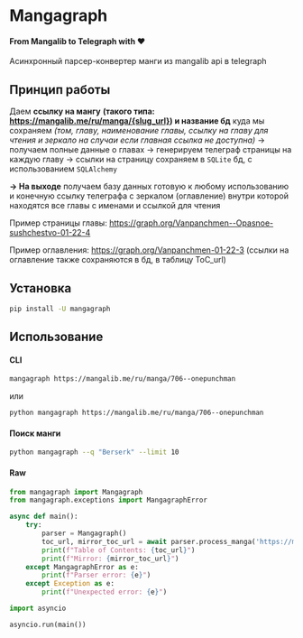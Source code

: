 # Mangagraph

#### From Mangalib to Telegraph with ❤️

Асинхронный парсер-конвертер манги из mangalib api в telegraph

## Принцип работы

Даем **ссылку на мангу**
**(такого типа: https://mangalib.me/ru/manga/{slug_url}) и название бд**
куда мы сохраняем _(том, главу, наименование главы, ссылку на главу для чтения и зеркало на случаи_
_если главная ссылка не доступна)_ -> получаем полные данные о главах -> генерируем телеграф страницы
на каждую главу -> ссылки на страницу сохраняем в `SQLite` бд, с использованием `SQLAlchemy`

**-> На выходе**
получаем базу данных готовую к любому использованию и конечную ссылку телеграфа с зеркалом (оглавление) внутри
которой находятся все главы с именами и ссылкой для чтения

Пример страницы главы: https://graph.org/Vanpanchmen--Opasnoe-sushchestvo-01-22-4

Пример оглавления: https://graph.org/Vanpanchmen-01-22-3 (ссылки на оглавление также сохраняются в бд, в таблицу ToC_url)

## Установка

```bash
pip install -U mangagraph
```

## Использование

#### CLI

```bash
mangagraph https://mangalib.me/ru/manga/706--onepunchman
```

или

```bash
python mangagraph https://mangalib.me/ru/manga/706--onepunchman
```

#### Поиск манги

```bash
python mangagraph --q "Berserk" --limit 10
```

#### Raw

```py
from mangagraph import Mangagraph
from mangagraph.exceptions import MangagraphError

async def main():
    try:
        parser = Mangagraph()
        toc_url, mirror_toc_url = await parser.process_manga('https://mangalib.me/ru/manga/706--onepunchman')
        print(f"Table of Contents: {toc_url}")
        print(f"Mirror: {mirror_toc_url}")
    except MangagraphError as e:
        print(f"Parser error: {e}")
    except Exception as e:
        print(f"Unexpected error: {e}")

import asyncio

asyncio.run(main())
```
